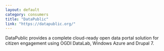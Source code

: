 ```yaml
---
layout: default
category: consumers
title: "DataPublic"
link: "https://datapublic.org/"
---
```

DataPublic provides a complete cloud-ready open data portal solution for citizen engagement using OGDI DataLab, Windows Azure and Drupal 7.
